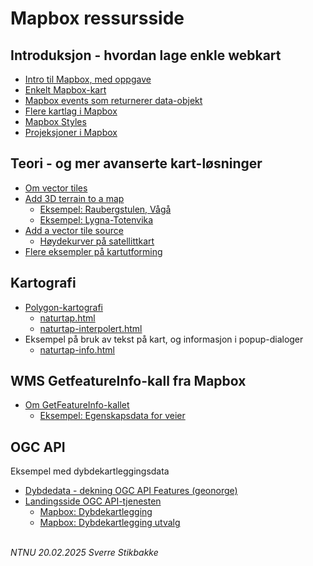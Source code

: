 # Mapbox ressursside

## Introduksjon - hvordan lage enkle webkart

- [Intro til Mapbox, med oppgave](docs/mapbox-intro.md)
- [Enkelt Mapbox-kart](docs/mapbox-mini.html)
- [Mapbox events som returnerer data-objekt](docs/mapbox-events-data.md)
- [Flere kartlag i Mapbox](mapbox-layers.md)
- [Mapbox Styles](https://docs.mapbox.com/api/maps/styles/#mapbox-styles)
- [Projeksjoner i Mapbox](mapbox-projeksjoner.md)

## Teori - og mer avanserte kart-løsninger

- [Om vector tiles](docs/tilesets.html)
- [Add 3D terrain to a map](https://docs.mapbox.com/mapbox-gl-js/example/add-terrain/)
    - [Eksempel: Raubergstulen, Vågå](docs/raubergstulen.html)
    - [Eksempel: Lygna-Totenvika](docs/lygna-totenvika.html)
- [Add a vector tile source](https://docs.mapbox.com/mapbox-gl-js/example/vector-source/)
    - [Høydekurver på satellittkart](docs/koter.html)
- [Flere eksempler på kartutforming](https://docs.mapbox.com/mapbox-gl-js/example/)

## Kartografi

- [Polygon-kartografi](mapbox-polygon-kartografi.md)
    - [naturtap.html](docs/naturtap.html)
    - [naturtap-interpolert.html](docs/naturtap-interpolert.html)
- Eksempel på bruk av tekst på kart, og informasjon i popup-dialoger
    - [naturtap-info.html](docs/naturtap-info.html)

## WMS GetfeatureInfo-kall fra Mapbox

- [Om GetFeatureInfo-kallet](getfeatureinfo.md)
    - [Eksempel: Egenskapsdata for veier](docs/veier.html)

## OGC API

Eksempel med dybdekartleggingsdata
- [Dybdedata - dekning OGC API Features (geonorge)](https://kartkatalog.geonorge.no/metadata/dybdedata-dekning-ogc-api-features/58a262c2-4903-4dea-9490-10065fda6756)
- [Landingsside OGC API-tjenesten](https://hybasapi.atgcp1-prod.kartverket.cloud/)
	- [Mapbox: Dybdekartlegging](docs/dybdekartlegging.html)
	- [Mapbox: Dybdekartlegging utvalg](docs/dybdekartlegging_utvalg.html)

\
*NTNU 20.02.2025 Sverre Stikbakke*